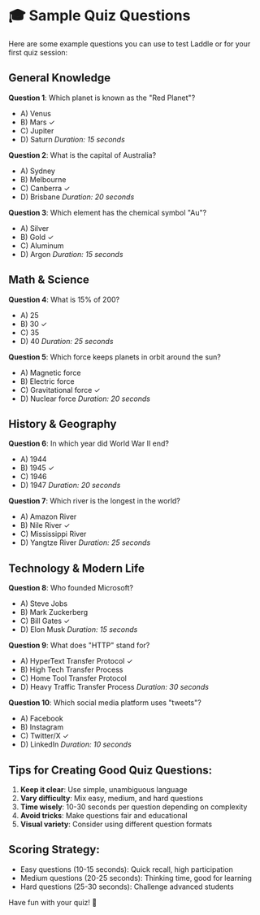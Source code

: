 # 🎓 Sample Quiz Questions

Here are some example questions you can use to test Laddle or for your first quiz session:

## General Knowledge

**Question 1**: Which planet is known as the "Red Planet"?
- A) Venus
- B) Mars ✓
- C) Jupiter  
- D) Saturn
*Duration: 15 seconds*

**Question 2**: What is the capital of Australia?
- A) Sydney
- B) Melbourne
- C) Canberra ✓
- D) Brisbane
*Duration: 20 seconds*

**Question 3**: Which element has the chemical symbol "Au"?
- A) Silver
- B) Gold ✓
- C) Aluminum
- D) Argon
*Duration: 15 seconds*

## Math & Science

**Question 4**: What is 15% of 200?
- A) 25
- B) 30 ✓
- C) 35
- D) 40
*Duration: 25 seconds*

**Question 5**: Which force keeps planets in orbit around the sun?
- A) Magnetic force
- B) Electric force
- C) Gravitational force ✓
- D) Nuclear force
*Duration: 20 seconds*

## History & Geography

**Question 6**: In which year did World War II end?
- A) 1944
- B) 1945 ✓
- C) 1946
- D) 1947
*Duration: 20 seconds*

**Question 7**: Which river is the longest in the world?
- A) Amazon River
- B) Nile River ✓
- C) Mississippi River
- D) Yangtze River
*Duration: 25 seconds*

## Technology & Modern Life

**Question 8**: Who founded Microsoft?
- A) Steve Jobs
- B) Mark Zuckerberg
- C) Bill Gates ✓
- D) Elon Musk
*Duration: 15 seconds*

**Question 9**: What does "HTTP" stand for?
- A) HyperText Transfer Protocol ✓
- B) High Tech Transfer Process
- C) Home Tool Transfer Protocol
- D) Heavy Traffic Transfer Process
*Duration: 30 seconds*

**Question 10**: Which social media platform uses "tweets"?
- A) Facebook
- B) Instagram
- C) Twitter/X ✓
- D) LinkedIn
*Duration: 10 seconds*

## Tips for Creating Good Quiz Questions:

1. **Keep it clear**: Use simple, unambiguous language
2. **Vary difficulty**: Mix easy, medium, and hard questions
3. **Time wisely**: 10-30 seconds per question depending on complexity
4. **Avoid tricks**: Make questions fair and educational
5. **Visual variety**: Consider using different question formats

## Scoring Strategy:
- Easy questions (10-15 seconds): Quick recall, high participation
- Medium questions (20-25 seconds): Thinking time, good for learning
- Hard questions (25-30 seconds): Challenge advanced students

Have fun with your quiz! 🎯
